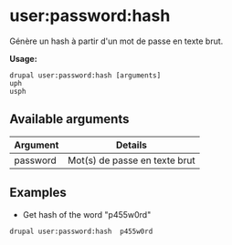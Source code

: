 # user:password:hash
Génère un hash à partir d'un mot de passe en texte brut.

**Usage:**
```
drupal user:password:hash [arguments]
uph
usph
```

## Available arguments
Argument | Details
---------|-------------
password | Mot(s) de passe en texte brut

## Examples
* Get hash of the word "p455w0rd"
```
drupal user:password:hash  p455w0rd
```
